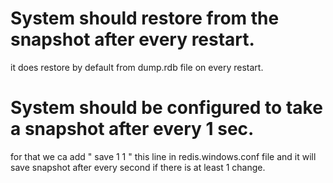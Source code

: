 # System should restore from the snapshot after every restart.
it does restore by default from dump.rdb file on every restart.

# System should be configured to take a snapshot after every 1 sec.
for that we ca add " save 1 1 " this line in redis.windows.conf file and it will save snapshot after every second if there is at least 1 change.